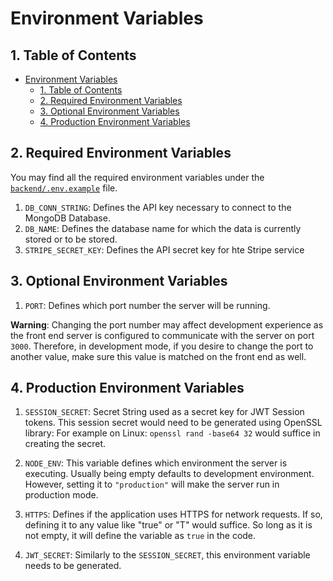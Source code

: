 # Environment Variables

## 1. Table of Contents
- [Environment Variables](#environment-variables)
  - [1. Table of Contents](#1-table-of-contents)
  - [2. Required Environment Variables](#2-required-environment-variables)
  - [3. Optional Environment Variables](#3-optional-environment-variables)
  - [4. Production Environment Variables](#4-production-environment-variables)

## 2. Required Environment Variables
You may find all the required environment variables under the [`backend/.env.example`](/backend/.env.example) file. 

1. `DB_CONN_STRING`: Defines the API key necessary to connect to the MongoDB Database.
2. `DB_NAME`: Defines the database name for which the data is currently stored or to be stored.
3. `STRIPE_SECRET_KEY`: Defines the API secret key for hte Stripe service


## 3. Optional Environment Variables
1. `PORT`: Defines which port number the server will be running. 

**Warning**: Changing the port number may affect development experience as the front end server is configured to communicate with the server on port `3000`. Therefore, in development mode, if you desire to change the port to another value, make sure this value is matched on the front end as well.


## 4. Production Environment Variables
1. `SESSION_SECRET`: Secret String used as a secret key for JWT Session tokens. This session secret would need to be generated using OpenSSL library: For example on Linux: `openssl rand -base64 32` would suffice in creating the secret.

2. `NODE_ENV`: This variable defines which environment the server is executing. Usually being empty defaults to development environment. However, setting it to `"production"` will make the server run in production mode.

3. `HTTPS`: Defines if the application uses HTTPS for network requests. If so, defining it to any value like "true" or "T" would suffice. So long as it is not empty, it will define the variable as `true` in the code.

4. `JWT_SECRET`: Similarly to the `SESSION_SECRET`, this environment variable needs to be generated.